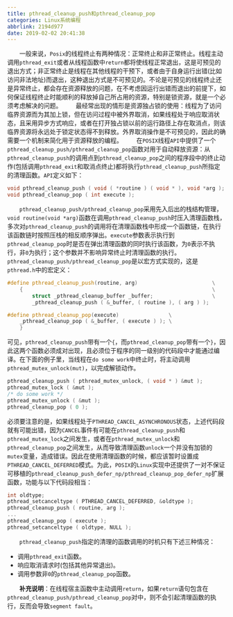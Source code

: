 ```yaml
---
title: pthread_cleanup_push和pthread_cleanup_pop
categories: Linux系统编程
abbrlink: 2194d977
date: 2019-02-02 20:41:38
---
```

&emsp;&emsp;一般来说，`Posix`的线程终止有两种情况：正常终止和非正常终止。线程主动调用`pthread_exit`或者从线程函数中`return`都将使线程正常退出，这是可预见的退出方式；非正常终止是线程在其他线程的干预下，或者由于自身运行出错(比如访问非法地址)而退出，这种退出方式是不可预见的。不论是可预见的线程终止还是异常终止，都会存在资源释放的问题，在不考虑因运行出错而退出的前提下，如何保证线程终止时能顺利的释放掉自己所占用的资源，特别是锁资源，就是一个必须考虑解决的问题。
&emsp;&emsp;最经常出现的情形是资源独占锁的使用：线程为了访问临界资源而为其加上锁，但在访问过程中被外界取消，如果线程处于响应取消状态，且采用异步方式响应，或者在打开独占锁以前的运行路径上存在取消点，则该临界资源将永远处于锁定状态得不到释放。外界取消操作是不可预见的，因此的确需要一个机制来简化用于资源释放的编程。
&emsp;&emsp;在`POSIX`线程`API`中提供了一个`pthread_cleanup_push/pthread_cleanup_pop`函数对用于自动释放资源：从`pthread_cleanup_push`的调用点到`pthread_cleanup_pop`之间的程序段中的终止动作(包括调用`pthread_exit`和取消点终止)都将执行`pthread_cleanup_push`所指定的清理函数。`API`定义如下：

``` cpp
void pthread_cleanup_push ( void ( *routine ) ( void * ), void *arg );
void pthread_cleanup_pop ( int execute );
```

&emsp;&emsp;`pthread_cleanup_push/pthread_cleanup_pop`采用先入后出的栈结构管理，`void routine(void *arg)`函数在调用`pthread_cleanup_push`时压入清理函数栈，多次对`pthread_cleanup_push`的调用将在清理函数栈中形成一个函数链，在执行该函数链时按照压栈的相反顺序弹出。`execute`参数表示执行到`pthread_cleanup_pop`时是否在弹出清理函数的同时执行该函数，为`0`表示不执行，非`0`为执行；这个参数并不影响异常终止时清理函数的执行。
&emsp;&emsp;`pthread_cleanup_push/pthread_cleanup_pop`是以宏方式实现的，这是`pthread.h`中的宏定义：

``` cpp
#define pthread_cleanup_push(routine, arg)                        \
    {                                                             \
        struct _pthread_cleanup_buffer _buffer;                   \
        _pthread_cleanup_push ( &_buffer, ( routine ), ( arg ) );

#define pthread_cleanup_pop(execute)                \
    _pthread_cleanup_pop ( &_buffer, ( execute ) ); \
    }
```

可见，`pthread_cleanup_push`带有一个`{`，而`pthread_cleanup_pop`带有一个`}`，因此这两个函数必须成对出现，且必须位于程序的同一级别的代码段中才能通过编译。在下面的例子里，当线程在`do some work`中终止时，将主动调用`pthread_mutex_unlock(mut)`，以完成解锁动作。

``` cpp
pthread_cleanup_push ( pthread_mutex_unlock, ( void * ) &mut );
pthread_mutex_lock ( &mut );
/* do some work */
pthread_mutex_unlock ( &mut );
pthread_cleanup_pop ( 0 );
```

必须要注意的是，如果线程处于`PTHREAD_CANCEL_ASYNCHRONOUS`状态，上述代码段就有可能出错，因为`CANCEL`事件有可能在`pthread_cleanup_push`和`pthread_mutex_lock`之间发生，或者在`pthread_mutex_unlock`和`pthread_cleanup_pop`之间发生，从而导致清理函数`unlock`一个并没有加锁的`mutex`变量，造成错误。因此在使用清理函数的时候，都应该暂时设置成`PTHREAD_CANCEL_DEFERRED`模式。为此，`POSIX`的`Linux`实现中还提供了一对不保证可移植的`pthread_cleanup_push_defer_np/pthread_cleanup_pop_defer_np`扩展函数，功能与以下代码段相当：

``` cpp
int oldtype;
pthread_setcanceltype ( PTHREAD_CANCEL_DEFERRED, &oldtype );
pthread_cleanup_push ( routine, arg );
...
pthread_cleanup_pop ( execute );
pthread_setcanceltype ( oldtype, NULL );
```

&emsp;&emsp;`pthread_cleanup_push`指定的清理的函数调用的时机只有下述三种情况：

- 调用`pthread_exit`函数。
- 响应取消请求时(包括其他异常退出)。
- 调用参数非`0`的`pthread_cleanup_pop`函数。

&emsp;&emsp;**补充说明**：在线程宿主函数中主动调用`return`，如果`return`语句包含在`pthread_cleanup_push/pthread_cleanup_pop`对中，则不会引起清理函数的执行，反而会导致`segment fault`。